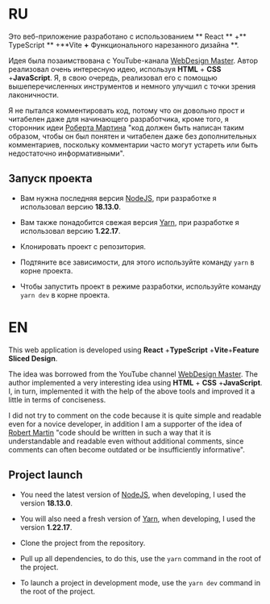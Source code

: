 # RU

Это веб-приложение разработано с использованием ** React ** +** TypeScript ** +**Vite **+** Функционального нарезанного дизайна **.

Идея была позаимствована с YouTube-канала [WebDesign Master](https://youtu.be/GLbI7BGdQ3o?si=zn9keVXk9ypwFWDs). Автор реализовал очень интересную идею, используя **HTML** + **CSS** +**JavaScript**. Я, в свою очередь, реализовал его с помощью вышеперечисленных инструментов и немного улучшил с точки зрения лаконичности.

Я не пытался комментировать код, потому что он довольно прост и читабелен даже для начинающего разработчика, кроме того, я сторонник идеи [Роберта Мартина](<https://ru.wikipedia.org/wiki/%D0%9C%D0%B0%D1%80%D1%82%D0%B8%D0%BD,_%D0%A0%D0%BE%D0%B1%D0%B5%D1%80%D1%82_(%D0%B8%D0%BD%D0%B6%D0%B5%D0%BD%D0%B5%D1%80)>) "код должен быть написан таким образом, чтобы он был понятен и читабелен даже без дополнительных комментариев, поскольку комментарии часто могут устареть или быть недостаточно информативными".

## Запуск проекта

- Вам нужна последняя версия [NodeJS](https://nodejs.org), при разработке я использовал версию **18.13.0**.

- Вам также понадобится свежая версия [Yarn](https://yarnpkg.com), при разработке я использовал версию **1.22.17**.

- Клонировать проект с репозитория.

- Подтяните все зависимости, для этого используйте команду `yarn` в корне проекта.

- Чтобы запустить проект в режиме разработки, используйте команду `yarn dev` в корне проекта.

# EN

This web application is developed using **React** +**TypeScript** +**Vite**+**Feature Sliced Design**.

The idea was borrowed from the YouTube channel [WebDesign Master](https://youtu.be/GLbI7BGdQ3o?si=zn9keVXk9ypwFWDs). The author implemented a very interesting idea using **HTML** + **CSS** +**JavaScript**. I, in turn, implemented it with the help of the above tools and improved it a little in terms of conciseness.

I did not try to comment on the code because it is quite simple and readable even for a novice developer, in addition I am a supporter of the idea of [Robert Martin](https://en.wikipedia.org/wiki/Robert_C._Martin) "code should be written in such a way that it is understandable and readable even without additional comments, since comments can often become outdated or be insufficiently informative".

## Project launch

- You need the latest version of [NodeJS](https://nodejs.org), when developing, I used the version **18.13.0**.

- You will also need a fresh version of [Yarn](https://yarnpkg.com), when developing, I used the version **1.22.17**.

- Clone the project from the repository.

- Pull up all dependencies, to do this, use the `yarn` command in the root of the project.

- To launch a project in development mode, use the `yarn dev` command in the root of the project.
